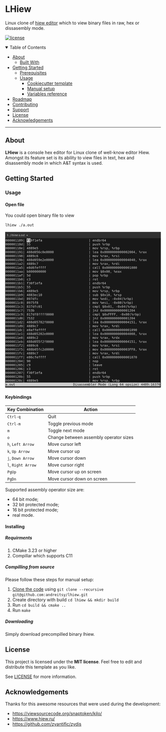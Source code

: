 # LHiew

Linux clone of [hiew editor](https://www.hiew.ru/) which to view binary files in raw, hex or dissasembly mode.


[![license](https://img.shields.io/github/license/dec0dOS/amazing-github-template.svg?style=flat-square)](LICENSE)

</div>

<details open="open">
<summary>Table of Contents</summary>

- [About](#about)
    - [Built With](#built-with)
- [Getting Started](#getting-started)
    - [Prerequisites](#prerequisites)
    - [Usage](#usage)
        - [Cookiecutter template](#cookiecutter-template)
        - [Manual setup](#manual-setup)
        - [Variables reference](#variables-reference)
- [Roadmap](#roadmap)
- [Contributing](#contributing)
- [Support](#support)
- [License](#license)
- [Acknowledgements](#acknowledgements)

</details>

---

## About
**LHiew** is a console hex editor for Linux clone of well-know editor Hiew. Amongst its feature set is its ability to view files in text, hex and disassembly mode in which A&T syntax is used.


## Getting Started

### Usage

#### Open file

You could open binary file to view
```sh
lhiew ./a.out
```

![image](pics/example.png)



#### Keybindings

| Key Combination    | Action                                 |
|--------------------|----------------------------------------|
| `Ctrl-q`           | Quit                                   |
| `Ctrl-m`           | Toggle previous mode                   |
| `m`                | Toggle next mode                       |
| `o`                | Change between assembly operator sizes |
| `h`, `Left Arrow`  | Move cursor left                       |
| `k`, `Up Arrow`    | Move cursor up                         |
| `j`, `Down Arrow`  | Move cursor down                       |
| `l`, `Right Arrow` | Move cursor right                      |
| `PgUp`             | Move cursor up on screen               |
| `PgDn`             | Move cursor down on screen             |

Supported assembly operator size are: 
- 64 bit mode;
- 32 bit protected mode;
- 16 bit protected mode;
- real mode.

#### Installing

##### Requirments
1. CMake 3.23 or higher
2. Compillar which supports C11

##### Compilling from source

Please follow these steps for manual setup:

1. [Clone the code](https://github.com/dec0dOS/amazing-github-template/releases/download/latest/) using `git clone --recursive git@github.com:andreitsy/lhiew.git`
2. Create directory with build `cd lhiew && mkdir build`
3. Run `cd build && cmake ..`
4. Run `make`

##### Downloading

Simply download precompilled binary lhiew.

## License

This project is licensed under the **MIT license**. Feel free to edit and distribute this template as you like.

See [LICENSE](LICENSE) for more information.

## Acknowledgements

Thanks for this awesome resources that were used during the development:

- https://viewsourcecode.org/snaptoken/kilo/
- https://www.hiew.ru/
- https://github.com/zyantific/zydis
